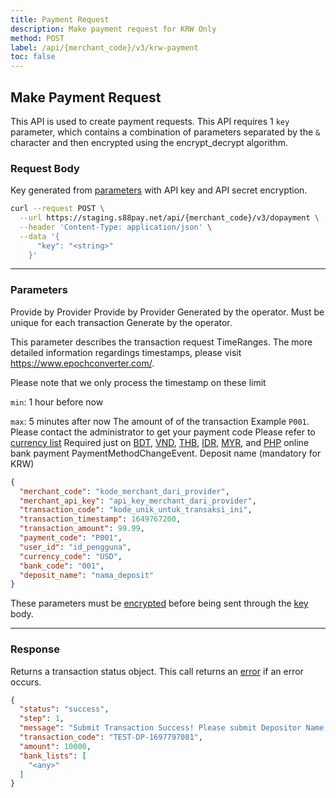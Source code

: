 ```yaml
---
title: Payment Request
description: Make payment request for KRW Only
method: POST
label: /api/{merchant_code}/v3/krw-payment
toc: false
---
```


<x-row>
<x-col class="md:max-w-lg">

## Make Payment Request

This API is used to create payment requests. This API requires 1 `key` parameter, which contains a combination of parameters separated by the `&` character and then encrypted using the encrypt_decrypt algorithm.

### Request Body

<x-properties>
  <x-property name="key" type="string" required>
  
  Key generated from [parameters](#parameters) with API key and API secret encryption.
  </x-property>
</x-properties>

</x-col>
<x-col sticky>

```bash
curl --request POST \
  --url https://staging.s88pay.net/api/{merchant_code}/v3/dopayment \
  --header 'Content-Type: application/json' \
  --data '{
      "key": "<string>"
    }'
```

</x-col>
</x-row>

---

<x-row>
<x-col class="md:max-w-lg">

### Parameters

<x-properties>
  <x-property name="merchant_code" type="string" required>
    Provide by Provider
  </x-property>
  <x-property name="merchant_api_key" type="string" required>
    Provide by Provider
  </x-property>
  <x-property name="transaction_code" type="string" required>
    Generated by the operator. Must be unique for each transaction
  </x-property>
  <x-property name="transaction_timestamp" type="integer" required>
  Generate by the operator. 
  
  This parameter describes the transaction request
  TimeRanges. The more detailed information regardings timestamps, please visit https://www.epochconverter.com/.

  Please note that we only process the timestamp on these limit

  `min`: 1 hour before now

  `max`: 5 minutes after now
  </x-property>
  <x-property name="transaction_amount" type="double" required>
    The amount of of the transaction
  </x-property>
  <x-property name="payment_code" type="string" required>
    Example `P001`. Please contact the administrator to get your payment code
  </x-property>
  <x-property name="user_id" type="string" required>
  </x-property>
  <x-property name="currency_code" type="string" required>
    Please refer to [currency list](/resources/currency)
  </x-property>
  <x-property name="bank_code" type="double" required>
    Required just on  [BDT](/resources/bank/bdt), [VND](/resources/bank/vnd), [THB](/resources/bank/thb), [IDR](/resources/bank/idr), [MYR](/resources/bank/myr), and [PHP](/resources/bank/php) online bank payment PaymentMethodChangeEvent.
  </x-property>
  <x-property name="deposit_name" type="string" required>
    Deposit name (mandatory for KRW)
  </x-property>
</x-properties>

</x-col>
<x-col sticky>

```json
{
  "merchant_code": "kode_merchant_dari_provider",
  "merchant_api_key": "api_key_merchant_dari_provider",
  "transaction_code": "kode_unik_untuk_transaksi_ini",
  "transaction_timestamp": 1649767200, 
  "transaction_amount": 99.99,
  "payment_code": "P001",
  "user_id": "id_pengguna",
  "currency_code": "USD",
  "bank_code": "001", 
  "deposit_name": "nama_deposit" 
}
```

These parameters must be [encrypted](/api/authentication) before being sent through the [key](#request-body) body.

</x-col>
</x-row>

---

<x-row>
<x-col class="lg:max-w-md">

### Response

Returns a transaction status object. This call returns an [error](/api/errors) if an error occurs.

</x-col>
<x-col sticky>

```json
{
  "status": "success",
  "step": 1,
  "message": "Submit Transaction Success! Please submit Depositor Name, Bank Code and Account Number.",
  "transaction_code": "TEST-DP-1697797081",
  "amount": 10000,
  "bank_lists": [
    "<any>"
  ]
}
```

</x-col>
</x-row>
